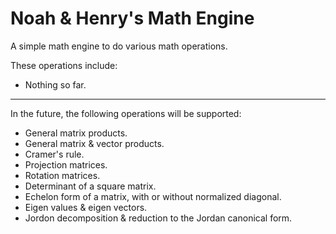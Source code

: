 # Noah & Henry's Math Engine
A simple math engine to do various math operations.

These operations include:
- Nothing so far.

---

In the future, the following operations will be supported:
- General matrix products.
- General matrix & vector products.
- Cramer's rule.
- Projection matrices.
- Rotation matrices.
- Determinant of a square matrix.
- Echelon form of a matrix, with or without normalized diagonal.
- Eigen values & eigen vectors.
- Jordon decomposition & reduction to the Jordan canonical form.